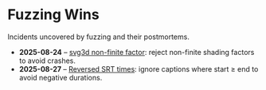 # Fuzzing Wins

Incidents uncovered by fuzzing and their postmortems.

- **2025-08-24** – [svg3d non-finite factor](pms/2025-08-24-svg3d-nonfinite-factor.md):
  reject non-finite shading factors to avoid crashes.
- **2025-08-27** – [Reversed SRT times](pms/2025-08-27-reversed-srt-times.md):
  ignore captions where start ≥ end to avoid negative durations.
